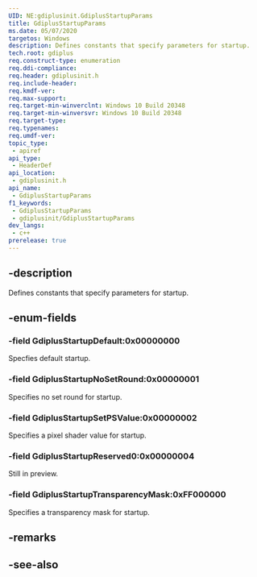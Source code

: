 ```yaml
---
UID: NE:gdiplusinit.GdiplusStartupParams
title: GdiplusStartupParams
ms.date: 05/07/2020
targetos: Windows
description: Defines constants that specify parameters for startup.
tech.root: gdiplus
req.construct-type: enumeration
req.ddi-compliance: 
req.header: gdiplusinit.h
req.include-header: 
req.kmdf-ver: 
req.max-support: 
req.target-min-winverclnt: Windows 10 Build 20348
req.target-min-winversvr: Windows 10 Build 20348
req.target-type: 
req.typenames: 
req.umdf-ver: 
topic_type:
 - apiref
api_type:
 - HeaderDef
api_location:
 - gdiplusinit.h
api_name:
 - GdiplusStartupParams
f1_keywords:
 - GdiplusStartupParams
 - gdiplusinit/GdiplusStartupParams
dev_langs:
 - c++
prerelease: true
---
```


## -description

Defines constants that specify parameters for startup.

## -enum-fields

### -field GdiplusStartupDefault:0x00000000

Specfies default startup.

### -field GdiplusStartupNoSetRound:0x00000001

Specifies no set round for startup.

### -field GdiplusStartupSetPSValue:0x00000002

Specifies a pixel shader value for startup.

### -field GdiplusStartupReserved0:0x00000004

Still in preview.

### -field GdiplusStartupTransparencyMask:0xFF000000

Specifies a transparency mask for startup.

## -remarks

## -see-also
